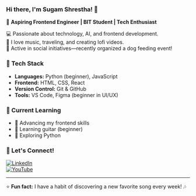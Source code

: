 ### Hi there, I'm Sugam Shrestha! 👋  

🚀 **Aspiring Frontend Engineer | BIT Student | Tech Enthusiast**  

💻 Passionate about technology, AI, and frontend development.  
🎵 I love music, traveling, and creating lofi videos.  
🐾 Active in social initiatives—recently organized a dog feeding event!  

### 🔧 Tech Stack  
- **Languages:** Python (beginner), JavaScript  
- **Frontend:** HTML, CSS, React  
- **Version Control:** Git & GitHub  
- **Tools:** VS Code, Figma (beginner in UI/UX)  

### 📌 Current Learning  
- 🚀 Advancing my frontend skills  
- 🎸 Learning guitar (beginner)  
- 🐍 Exploring Python  

### 📌 Let's Connect!  
[![LinkedIn](https://img.shields.io/badge/LinkedIn-blue?style=for-the-badge&logo=linkedin)]([your-linkedin-url](https://www.linkedin.com/in/sugam-shrestha0127))  
[![YouTube](https://img.shields.io/badge/YouTube-red?style=for-the-badge&logo=youtube)](www.youtube.com/@Soo_Gum)

---

⭐ **Fun fact:** I have a habit of discovering a new favorite song every week! 🎶  
